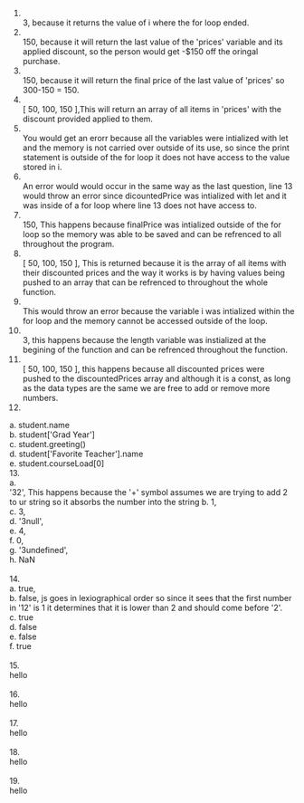 1. <br> 3, because it returns the value of i where the for loop ended.
2. <br> 150, because it will return the last value of the 'prices' variable and its applied discount, so the person would get -$150 off the oringal purchase.
3. <br> 150, because it will return the final price of the last value of 'prices' so 300-150 = 150.
4. <br> [ 50, 100, 150 ],This will return an array of all items in 'prices' with the discount provided applied to them.
5. <br>  You would get an erorr because all the variables were intialized with let and the memory is not carried over outside of its use, so since the print statement is outside of the for loop it does not have access to the value stored in i.
6. <br>  An error would would occur in the same way as the last question, line 13 would throw an error since dicountedPrice was intialized with let and it was inside of a for loop where line 13 does not have access to.
7. <br>  150, This happens because finalPrice was intialized outside of the for loop so the memory was able to be saved and can be refrenced to all throughout the program.
8. <br>  [ 50, 100, 150 ], This is returned because it is the array of all items with their discounted prices and the way it works is by having values being pushed to an array that can be refrenced to throughout the whole function.
9. <br>  This would throw an error because the variable i was intialized within the for loop and the memory cannot be accessed outside of the loop.
10. <br>  3, this happens because the length variable was instialized at the begining of the function and can be refrenced throughout the function.
11. <br> [ 50, 100, 150 ], this happens because all discounted prices were pushed to the discountedPrices array and although it is a const, as long as the data types are the same we are free to add or remove more numbers.
12. <br> 
  a. student.name <br> 
  b. student['Grad Year'] <br> 
  c. student.greeting() <br> 
  d. student['Favorite Teacher'].name <br> 
  e. student.courseLoad[0] <br> 
13. <br> 
  a. <br>  '32', This happens because the '+' symbol assumes we are trying to add 2 to ur string so it absorbs the number into the string
  b. 1, <br> 
  c. 3, <br> 
  d. '3null', <br> 
  e. 4, <br> 
  f. 0, <br> 
  g. '3undefined', <br> 
  h. NaN <br> 
<br> 14. <br> 
  a. true, <br> 
  b. false, js goes in lexiographical order so since it sees that the first number in '12' is 1 it determines that it is lower than 2 and should come before '2'. <br> 
  c. true <br> 
  d. false <br> 
  e. false <br> 
  f. true <br> 
<br> 15. <br> hello  <br>
<br> 16. <br> hello  <br>
<br> 17. <br> hello  <br>
<br> 18. <br> hello <br>
<br> 19. <br> hello <br>
